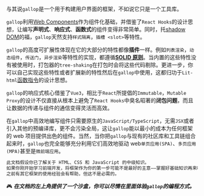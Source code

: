 与其说`gallop`是一个用于构建用户界面的框架，不如说它只是一个工具库。

`gallop`利用[Web Components](https://developer.mozilla.org/docs/Web/Web_Components)作为组件化基础，并借鉴了`React Hooks`的设计思想，让编写**声明式**、**响应式**、**函数式**的组件变得非常简单。同时，托[shadow DOM](https://developer.mozilla.org/en-US/docs/Web/Web_Components/Using_shadow_DOM)的福，`gallop`天然支持`样式隔离`，`插槽 <slot>`等特性。

`gallop`的高度可扩展性体现在它的大部分的特性都像**插件**一样。例如`列表渲染`，`动态组件`，`传送门`，`异步渲染`等特性的实现，都遵循[**SOLID 原则**](https://en.wikipedia.org/wiki/SOLID)。当内置的这些特性没有被使用时，打包器的`tree-shaking`在打包时会将这些代码剔除。更进一步，你可以自己实现这些特性或者扩展新的特性然后在`gallop`中使用，这都归功于`Lit-html`[函数指令](https://lit-html.polymer-project.org/guide/creating-directives)的设计思想。

`gallop`的响应式核心借鉴了`Vue3`，相比于`React`所提倡的`Immutable`，`Mutable Proxy`的设计不仅直接从根本上避免了`React Hooks`中臭名昭著的**闭包问题**，而且让数据的传递与组件的通信变得灵活而高效。

在`gallop`中高效地编写组件只需要原生的`JavaScript/TypeScript`，无需`JSX`或者引入其他的预编译库，更不会污染全局，这让`gallop`能以最小的成本为任何框架的 web 项目提供出色的组件。当然，当你把`gallop`与现有的社区库和工具链组合起来时，`gallop`也完全能够充分利用它们高效地驱动 web`单页应用(SPA)`、`多页应用(MPA)`甚至是`微前端应用`。

```html
此文档假设你已了解关于 HTML、CSS 和 JavaScript 的中级知识。
如果你刚开始学习前端开发，将框架作为你的第一步可能不是最好的主意——掌握好基础知识再来吧！
之前有其它框架的使用经验会有帮助，但这不是必需的。
```

🎮 _**在文档的左上角提供了一个沙盒，你可以尽情在里面体验`gallop`的编程方式。**_

